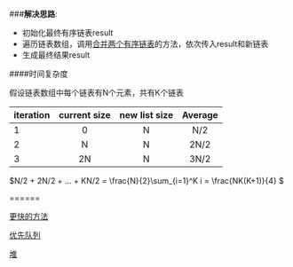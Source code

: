 
###__解决思路__:

 - 初始化最终有序链表result
 - 遍历链表数组，调用[合并两个有序链表](../021_Merge_Two_Sorted_Lists/merge_two_sorted_lists.h)的方法，依次传入result和新链表
 - 生成最终结果result


####时间复杂度

假设链表数组中每个链表有N个元素，共有K个链表

|iteration|current size|new list size|Average|
|:---|:---:|:---:|:---:|
|1|0|N|N/2|
|2|N|N|2N/2|
|3|2N|N|3N/2|

$N/2 + 2N/2 + ... + KN/2  =  \frac{N}{2}\sum_{i=1}^K i  =  \frac{NK(K+1)}{4} $


======

[更快的方法](https://discuss.leetcode.com/topic/6882/sharing-my-straightforward-c-solution-without-data-structure-other-than-vector/3)

[优先队列](https://discuss.leetcode.com/topic/7160/brief-c-solution-with-priority_queue/2)

[堆](https://discuss.leetcode.com/topic/7160/brief-c-solution-with-priority_queue/5)


